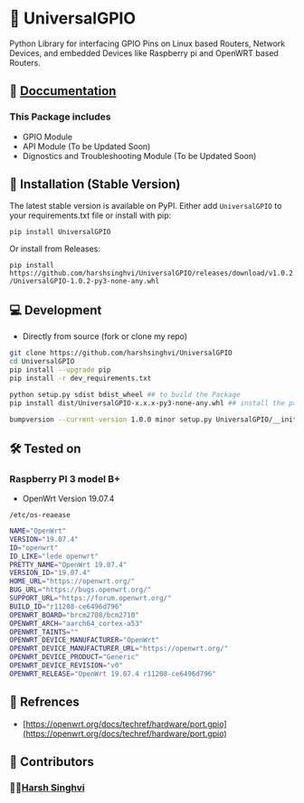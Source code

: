 # 🔮 UniversalGPIO

Python Library for interfacing GPIO Pins on Linux based Routers, Network Devices, and embedded Devices like Raspberry pi and OpenWRT based Routers.

## 📔 [Doccumentation](Docs/README.md)

### This Package includes

- GPIO Module
- API Module (To be Updated Soon)
- Dignostics and Troubleshooting  Module (To be Updated Soon)

## 💽 Installation (Stable Version)

The latest stable version is available on PyPI. Either add `UniversalGPIO` to your requirements.txt file or install with pip:

`pip install UniversalGPIO`

Or install from Releases:

`pip install https://github.com/harshsinghvi/UniversalGPIO/releases/download/v1.0.2/UniversalGPIO-1.0.2-py3-none-any.whl`

## 💻 Development

- Directly from source (fork or clone my repo)

```bash
git clone https://github.com/harshsinghvi/UniversalGPIO
cd UniversalGPIO
pip install --upgrade pip
pip install -r dev_requirements.txt

python setup.py sdist bdist_wheel ## to build the Package
pip install dist/UniversalGPIO-x.x.x-py3-none-any.whl ## install the package

bumpversion --current-version 1.0.0 minor setup.py UniversalGPIO/__init__.py ## Versioning
```

## 🛠️ Tested on

### Raspberry PI 3 model B+

- OpenWrt Version 19.07.4

`/etc/os-reaease`

```bash
NAME="OpenWrt"
VERSION="19.07.4"
ID="openwrt"
ID_LIKE="lede openwrt"
PRETTY_NAME="OpenWrt 19.07.4"
VERSION_ID="19.07.4"
HOME_URL="https://openwrt.org/"
BUG_URL="https://bugs.openwrt.org/"
SUPPORT_URL="https://forum.openwrt.org/"
BUILD_ID="r11208-ce6496d796"
OPENWRT_BOARD="brcm2708/bcm2710"
OPENWRT_ARCH="aarch64_cortex-a53"
OPENWRT_TAINTS=""
OPENWRT_DEVICE_MANUFACTURER="OpenWrt"
OPENWRT_DEVICE_MANUFACTURER_URL="https://openwrt.org/"
OPENWRT_DEVICE_PRODUCT="Generic"
OPENWRT_DEVICE_REVISION="v0"
OPENWRT_RELEASE="OpenWrt 19.07.4 r11208-ce6496d796"
```

## 📜 Refrences

- [https://openwrt.org/docs/techref/hardware/port.gpio](https://openwrt.org/docs/techref/hardware/port.gpio)

## 📝 Contributors

### 👨‍💻[Harsh Singhvi](https://harshsinghvi.com)
